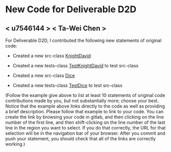 # New Code for Deliverable D2D

## < u7546144 > < Ta-Wei Chen >

For Deliverable D2D, I contributed the following new statements of original code:

- Created a new src-class [KnightDavid](https://gitlab.cecs.anu.edu.au/u7546144/comp1110-ass2/-/blob/main/src/comp1110/ass2/KnightDavid.java)
- Created a new tests-class [TestKnightDavid](https://gitlab.cecs.anu.edu.au/u7546144/comp1110-ass2/-/blob/main/tests/comp1110/ass2/selfTest/TestKnightDavid.java) to test src-class <KnightDavid>

- Created a new src-class [Dice](https://gitlab.cecs.anu.edu.au/u7546144/comp1110-ass2/-/blob/main/src/comp1110/ass2/Dice.java)
- Created a new tests-class [TestDice](https://gitlab.cecs.anu.edu.au/u7546144/comp1110-ass2/-/blob/main/tests/comp1110/ass2/TestDice.java) to test src-class <Dice>


(Follow the example give above to list at least 10 statements of original code contributions made by you, but not substantially more; choose your best. Notice that the example above links directly to the code as well as providing a brief description.   Please follow that example to link to your code.  You can create the link by browsing your code in gitlab, and then clicking on the line number of the first line, and then shift-clicking on the line number of the last line in the region you want to select.  If you do that correctly, the URL for that selection will be in the navigation bar of your browser.  After you commit and push your statement, you should check that all of the links are correctly working.)
